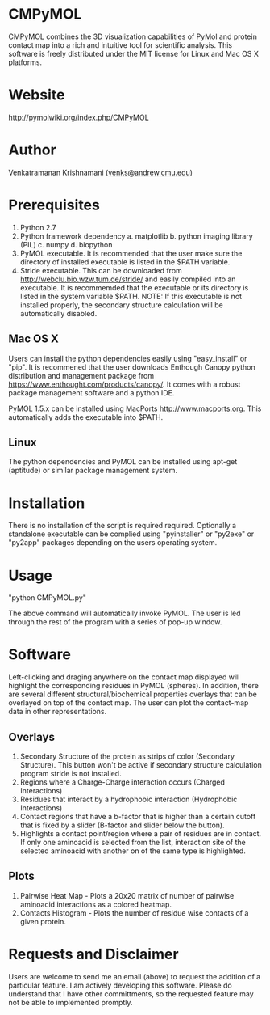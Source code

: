 CMPyMOL
=======
CMPyMOL combines the 3D visualization capabilities of PyMol and protein contact map into a rich and intuitive tool for scientific analysis. This software is freely distributed under the MIT license for Linux and Mac OS X platforms.

Website
=======
http://pymolwiki.org/index.php/CMPyMOL

Author
======
Venkatramanan Krishnamani (venks@andrew.cmu.edu)

Prerequisites
=============
1. Python 2.7
2. Python framework dependency
	a. matplotlib
	b. python imaging library (PIL)
	c. numpy
	d. biopython
3. PyMOL executable. It is recommended that the user make sure the directory of installed executable is listed in the $PATH variable.
4. Stride executable. This can be downloaded from http://webclu.bio.wzw.tum.de/stride/ and easily compiled into an executable. It is recommemded that the executable or its directory is listed in the system variable $PATH. NOTE: If this executable is not installed properly, the secondary structure calculation will be automatically disabled.

Mac OS X
---------
Users can install the python dependencies easily using "easy_install" or "pip". It is recommened that the user downloads Enthough Canopy python distribution and management package from https://www.enthought.com/products/canopy/. It comes with a robust package management software and a python IDE.

PyMOL 1.5.x can be installed using MacPorts http://www.macports.org. This automatically adds the executable into $PATH.

Linux
------
The python dependencies and PyMOL can be installed using apt-get (aptitude) or similar package management system.


Installation
============
There is no installation of the script is required required. Optionally a standalone executable can be complied using "pyinstaller" or "py2exe" or "py2app" packages depending on the users operating system.

Usage
=====
"python CMPyMOL.py"

The above command will automatically invoke PyMOL. The user is led through the rest of the program with a series of pop-up window.

Software
========
Left-clicking and draging anywhere on the contact map displayed will highlight the corresponding residues in PyMOL (spheres). In addition, there are several different structural/biochemical properties overlays that can be overlayed on top of the contact map. The user can plot the contact-map data in other representations.

Overlays
--------
1. Secondary Structure of the protein as strips of color (Secondary Structure). This button won't be active if secondary structure calculation program stride is not installed.
2. Regions where a Charge-Charge interaction occurs (Charged Interactions)
3. Residues that interact by a hydrophobic interaction (Hydrophobic Interactions)
4. Contact regions that have a b-factor that is higher than a certain cutoff that is fixed by a slider (B-factor and slider below the button).
5. Highlights a contact point/region where a pair of residues are in contact. If only one aminoacid is selected from the list, interaction site of the selected aminoacid with another on of the same type is highlighted.

Plots
-----
1. Pairwise Heat Map - Plots a 20x20 matrix of number of pairwise aminoacid interactions as a colored heatmap.
2. Contacts Histogram - Plots the number of residue wise contacts of a given protein.

Requests and Disclaimer
=======================
Users are welcome to send me an email (above) to request the addition of a particular feature. I am actively developing this software. Please do understand that I have other committments, so the requested feature may not be able to implemented promptly.


